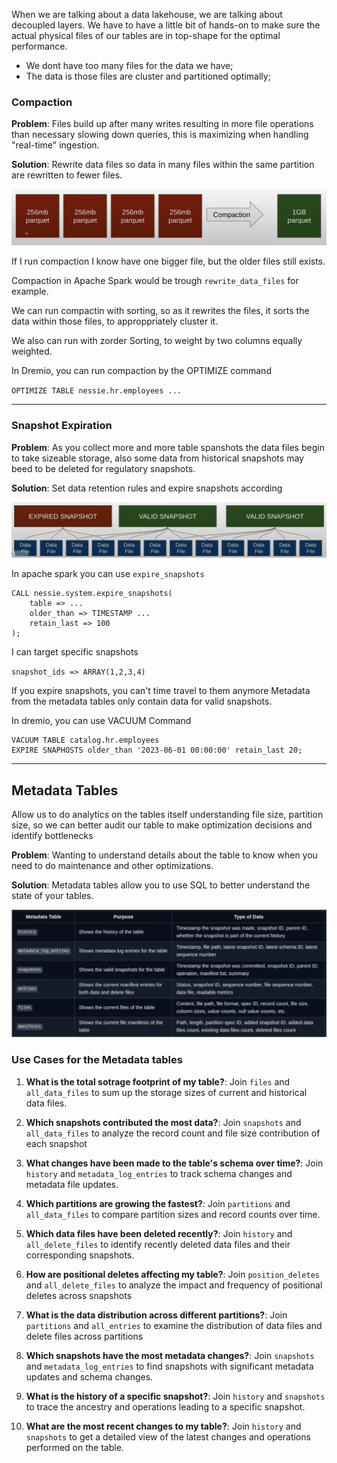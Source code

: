When we are talking about a data lakehouse, we are talking about decoupled layers.
We have to have a little bit of hands-on to make sure the actual physical files of our tables are in top-shape for the optimal performance.

- We dont have too many files for the data we have;
- The data is those files are cluster and partitioned optimally;

### Compaction

**Problem**: Files build up after many writes resulting in more file operations than necessary slowing down queries, this is maximizing when handling "real-time" ingestion.

**Solution**: Rewrite data files so data in many files within the same partition are rewritten to fewer files.

![alt text](images/compaction.png)

If I run compaction I know have one bigger file, but the older files still exists.

Compaction in Apache Spark would be trough `rewrite_data_files` for example.

We can run compactin with sorting, so as it rewrites the files, it sorts the data within those files, to approppriately cluster it.

We also can run with zorder Sorting, to weight by two columns equally weighted.

In Dremio, you can run compaction by the OPTIMIZE command

`OPTIMIZE TABLE nessie.hr.employees ... `

__________

### Snapshot Expiration

**Problem**: As you collect more and more table spanshots the data files begin to take sizeable storage, also some data from historical snapshots may beed to be deleted for regulatory snapshots.

**Solution**: Set data retention rules and expire snapshots according


![alt text](images/expiration.png)

In apache spark you can use `expire_snapshots`

```
CALL nessie.system.expire_snapshots(
    table => ...
    older_than => TIMESTAMP ...
    retain_last => 100
);
```
I can target specific snapshots

`snapshot_ids => ARRAY(1,2,3,4)`

If you expire snapshots, you can't time travel to them anymore
Metadata from the metadata tables only contain data for valid snapshots.

In dremio, you can use VACUUM Command

``` 
VACUUM TABLE catalog.hr.employees
EXPIRE SNAPHOSTS older_than '2023-06-01 00:00:00' retain_last 20;

```


_______


## Metadata Tables

Allow us to do analytics on the tables itself understanding file size, partition size, so we can better audit our table to make optimization decisions and identify bottlenecks

**Problem**: Wanting to understand details about the table to know when you need to do maintenance and other optimizations.

**Solution**: Metadata tables allow you to use SQL to better understand the state of your tables.

![alt text](images/metadata.png)

### Use Cases for the Metadata tables

1. **What is the total sotrage footprint of my table?**: Join `files` and `all_data_files` to sum up the storage sizes of current and historical data files.

2. **Which snapshots contributed the most data?**: Join `snapshots` and `all_data_files` to analyze the record count and file size contribution of each snapshot

3. **What changes have been made to the table's schema over time?**: Join `history` and `metadata_log_entries` to track schema changes and metadata file updates.

4. **Which partitions are growing the fastest?**: Join `partitions` and `all_data_files` to compare partition sizes and record counts over time.

5. **Which data files have been deleted recently?**: Join `history` and `all_delete_files` to identify recently deleted data files and their corresponding snapshots.

6. **How are positional deletes affecting my table?**: Join `position_deletes` and `all_delete_files` to analyze the impact and frequency of positional deletes across snapshots

7. **What is the data distribution across different partitions?**: Join `partitions` and `all_entries` to examine the distribution of data files and delete files across partitions

8. **Which snapshots have the most metadata changes?**: Join `snapshots` and `metadata_log_entries` to find snapshots with significant metadata updates and schema changes.

9. **What is the history of a specific snapshot?**: Join `history` and `snapshots` to trace the ancestry and operations leading to a specific snapshot.

10. **What are the most recent changes to my table?**: Join `history` and `snapshots` to get a detailed view of the latest changes and operations performed on the table.


